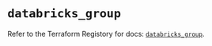 # `databricks_group`

Refer to the Terraform Registory for docs: [`databricks_group`](https://registry.terraform.io/providers/databricks/databricks/1.26.0/docs/resources/group).
